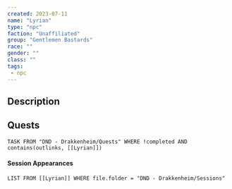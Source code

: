 ```yaml
---
created: 2023-07-11
name: "Lyrian"
type: "npc"
faction: "Unaffiliated"
group: "Gentlemen Bastards"
race: ""
gender: ""
class: ""
tags:
 - npc
---
```

## Description


## Quests
```dataview
TASK FROM "DND - Drakkenheim/Quests" WHERE !completed AND contains(outlinks, [[Lyrian]]) 
```

#### Session Appearances
```dataview
LIST FROM [[Lyrian]] WHERE file.folder = "DND - Drakkenheim/Sessions"
```



